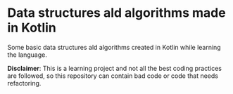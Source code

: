 # Data structures ald algorithms made in Kotlin

Some basic data structures ald algorithms created in Kotlin while learning the language.

**Disclaimer**: This is a learning project and not all the best coding practices are followed, so this repository can contain bad code or code that needs refactoring.
